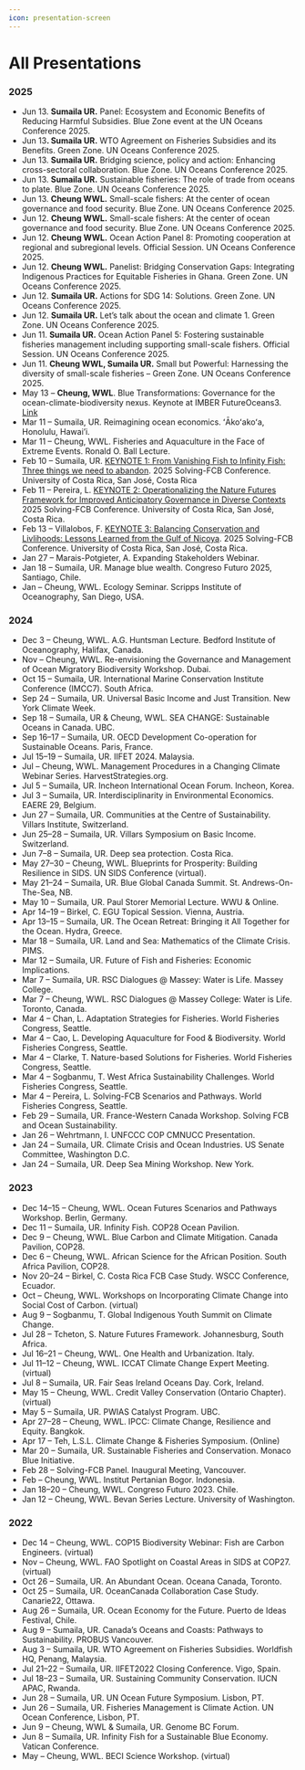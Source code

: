 ```yaml
---
icon: presentation-screen
---
```


# All Presentations

### 2025

* Jun 13. **Sumaila UR.** Panel: Ecosystem and Economic Benefits of Reducing Harmful Subsidies. Blue Zone event at the UN Oceans Conference 2025.
* Jun 1&#x33;**. Sumaila UR.** WTO Agreement on Fisheries Subsidies and its Benefits. Green Zone. UN Oceans Conference 2025.
* Jun 13. **Sumaila UR.** Bridging science, policy and action: Enhancing cross-sectoral collaboration. Blue Zone. UN Oceans Conference 2025.
* Jun 13. **Sumaila UR.** Sustainable fisheries: The role of trade from oceans to plate. Blue Zone. UN Oceans Conference 2025.
* Jun 13. **Cheung WWL.** Small-scale fishers: At the center of ocean governance and food security. Blue Zone. UN Oceans Conference 2025.
* Jun 12. **Cheung WWL.** Small-scale fishers: At the center of ocean governance and food security. Blue Zone. UN Oceans Conference 2025.
* Jun 12. **Cheung WWL.** Ocean Action Panel 8: Promoting cooperation at regional and subregional levels. Official Session. UN Oceans Conference 2025.
* Jun 12. **Cheung WWL.** Panelist: Bridging Conservation Gaps: Integrating Indigenous Practices for Equitable Fisheries in Ghana. Green Zone. UN Oceans Conference 2025.
* Jun 12. **Sumaila UR.** Actions for SDG 14: Solutions. Green Zone. UN Oceans Conference 2025.
* Jun 12. **Sumaila UR.** Let’s talk about the ocean and climate 1. Green Zone. UN Oceans Conference 2025.
* Jun 11. **Sumaila UR.** Ocean Action Panel 5: Fostering sustainable fisheries management including supporting small-scale fishers. Official Session. UN Oceans Conference 2025.
* Jun 11. **Cheung WWL, Sumaila UR.** Small but Powerful: Harnessing the diversity of small-scale fisheries – Green Zone. UN Oceans Conference 2025.
* May 13 – **Cheung, WWL**. Blue Transformations: Governance for the ocean-climate-biodiversity nexus. Keynote at IMBER FutureOceans3. [Link](https://imber.info/event/fo3/)&#x20;
* Mar 11 – Sumaila, UR. Reimagining ocean economics. ʻĀkoʻakoʻa, Honolulu, Hawai’i.&#x20;
* Mar 11 – Cheung, WWL. Fisheries and Aquaculture in the Face of Extreme Events. Ronald O. Ball Lecture.&#x20;
* Feb 10 – Sumaila, UR. [KEYNOTE 1: From Vanishing Fish to Infinity Fish: Three things we need to abandon](https://www.youtube.com/watch?v=quFcLYhlZzg). 2025 Solving-FCB Conference. University of Costa Rica, San José, Costa Rica&#x20;
* Feb 11 – Pereira, L. [KEYNOTE 2: Operationalizing the Nature Futures Framework for Improved Anticipatory Governance in Diverse Contexts](https://youtu.be/tFDZde7U_C4) 2025 Solving-FCB Conference. University of Costa Rica, San José, Costa Rica.&#x20;
* Feb 13 – Villalobos, F. [KEYNOTE 3: Balancing Conservation and Livlihoods: Lessons Learned from the Gulf of Nicoya](https://youtu.be/RmxSVMDha_o). 2025 Solving-FCB Conference. University of Costa Rica, San José, Costa Rica.&#x20;
* Jan 27 – Marais-Potgieter, A. Expanding Stakeholders Webinar.&#x20;
* Jan 18 – Sumaila, UR. Manage blue wealth. Congreso Futuro 2025, Santiago, Chile.&#x20;
* Jan – Cheung, WWL. Ecology Seminar. Scripps Institute of Oceanography, San Diego, USA.&#x20;

### 2024&#x20;

* Dec 3 – Cheung, WWL. A.G. Huntsman Lecture. Bedford Institute of Oceanography, Halifax, Canada.&#x20;
* Nov – Cheung, WWL. Re-envisioning the Governance and Management of Ocean Migratory Biodiversity Workshop. Dubai.&#x20;
* Oct 15 – Sumaila, UR. International Marine Conservation Institute Conference (IMCC7). South Africa.&#x20;
* Sep 24 – Sumaila, UR. Universal Basic Income and Just Transition. New York Climate Week.&#x20;
* Sep 18 – Sumaila, UR & Cheung, WWL. SEA CHANGE: Sustainable Oceans in Canada. UBC.&#x20;
* Sep 16–17 – Sumaila, UR. OECD Development Co-operation for Sustainable Oceans. Paris, France.&#x20;
* Jul 15–19 – Sumaila, UR. IIFET 2024. Malaysia.&#x20;
* Jul – Cheung, WWL. Management Procedures in a Changing Climate Webinar Series. HarvestStrategies.org.&#x20;
* Jul 5 – Sumaila, UR. Incheon International Ocean Forum. Incheon, Korea.&#x20;
* Jul 3 – Sumaila, UR. Interdisciplinarity in Environmental Economics. EAERE 29, Belgium.&#x20;
* Jun 27 – Sumaila, UR. Communities at the Centre of Sustainability. Villars Institute, Switzerland.&#x20;
* Jun 25–28 – Sumaila, UR. Villars Symposium on Basic Income. Switzerland.&#x20;
* Jun 7–8 – Sumaila, UR. Deep sea protection. Costa Rica.&#x20;
* May 27–30 – Cheung, WWL. Blueprints for Prosperity: Building Resilience in SIDS. UN SIDS Conference (virtual).&#x20;
* May 21–24 – Sumaila, UR. Blue Global Canada Summit. St. Andrews-On-The-Sea, NB.&#x20;
* May 10 – Sumaila, UR. Paul Storer Memorial Lecture. WWU & Online.&#x20;
* Apr 14–19 – Birkel, C. EGU Topical Session. Vienna, Austria.&#x20;
* Apr 13–15 – Sumaila, UR. The Ocean Retreat: Bringing it All Together for the Ocean. Hydra, Greece.&#x20;
* Mar 18 – Sumaila, UR. Land and Sea: Mathematics of the Climate Crisis. PIMS.&#x20;
* Mar 12 – Sumaila, UR. Future of Fish and Fisheries: Economic Implications.&#x20;
* Mar 7 – Sumaila, UR. RSC Dialogues @ Massey: Water is Life. Massey College.&#x20;
* Mar 7 – Cheung, WWL. RSC Dialogues @ Massey College: Water is Life. Toronto, Canada.&#x20;
* Mar 4 – Chan, L. Adaptation Strategies for Fisheries. World Fisheries Congress, Seattle.&#x20;
* Mar 4 – Cao, L. Developing Aquaculture for Food & Biodiversity. World Fisheries Congress, Seattle.&#x20;
* Mar 4 – Clarke, T. Nature-based Solutions for Fisheries. World Fisheries Congress, Seattle.&#x20;
* Mar 4 – Sogbanmu, T. West Africa Sustainability Challenges. World Fisheries Congress, Seattle.&#x20;
* Mar 4 – Pereira, L. Solving-FCB Scenarios and Pathways. World Fisheries Congress, Seattle.&#x20;
* Feb 29 – Sumaila, UR. France-Western Canada Workshop. Solving FCB and Ocean Sustainability.&#x20;
* Jan 26 – Wehrtmann, I. UNFCCC COP CMNUCC Presentation.&#x20;
* Jan 24 – Sumaila, UR. Climate Crisis and Ocean Industries. US Senate Committee, Washington D.C.&#x20;
* Jan 24 – Sumaila, UR. Deep Sea Mining Workshop. New York.&#x20;

### 2023&#x20;

* Dec 14–15 – Cheung, WWL. Ocean Futures Scenarios and Pathways Workshop. Berlin, Germany.&#x20;
* Dec 11 – Sumaila, UR. Infinity Fish. COP28 Ocean Pavilion.&#x20;
* Dec 9 – Cheung, WWL. Blue Carbon and Climate Mitigation. Canada Pavilion, COP28.&#x20;
* Dec 6 – Cheung, WWL. African Science for the African Position. South Africa Pavilion, COP28.&#x20;
* Nov 20–24 – Birkel, C. Costa Rica FCB Case Study. WSCC Conference, Ecuador.&#x20;
* Oct – Cheung, WWL. Workshops on Incorporating Climate Change into Social Cost of Carbon. (virtual)&#x20;
* Aug 9 – Sogbanmu, T. Global Indigenous Youth Summit on Climate Change.&#x20;
* Jul 28 – Tcheton, S. Nature Futures Framework. Johannesburg, South Africa.&#x20;
* Jul 16–21 – Cheung, WWL. One Health and Urbanization. Italy.&#x20;
* Jul 11–12 – Cheung, WWL. ICCAT Climate Change Expert Meeting. (virtual)&#x20;
* Jul 8 – Sumaila, UR. Fair Seas Ireland Oceans Day. Cork, Ireland.&#x20;
* May 15 – Cheung, WWL. Credit Valley Conservation (Ontario Chapter). (virtual)&#x20;
* May 5 – Sumaila, UR. PWIAS Catalyst Program. UBC.&#x20;
* Apr 27–28 – Cheung, WWL. IPCC: Climate Change, Resilience and Equity. Bangkok.&#x20;
* Apr 17 – Teh, L.S.L. Climate Change & Fisheries Symposium. (Online)&#x20;
* Mar 20 – Sumaila, UR. Sustainable Fisheries and Conservation. Monaco Blue Initiative.&#x20;
* Feb 28 – Solving-FCB Panel. Inaugural Meeting, Vancouver.&#x20;
* Feb – Cheung, WWL. Institut Pertanian Bogor. Indonesia.&#x20;
* Jan 18–20 – Cheung, WWL. Congreso Futuro 2023. Chile.&#x20;
* Jan 12 – Cheung, WWL. Bevan Series Lecture. University of Washington.&#x20;

### 2022&#x20;

* Dec 14 – Cheung, WWL. COP15 Biodiversity Webinar: Fish are Carbon Engineers. (virtual)&#x20;
* Nov – Cheung, WWL. FAO Spotlight on Coastal Areas in SIDS at COP27. (virtual)&#x20;
* Oct 26 – Sumaila, UR. An Abundant Ocean. Oceana Canada, Toronto.&#x20;
* Oct 25 – Sumaila, UR. OceanCanada Collaboration Case Study. Canarie22, Ottawa.&#x20;
* Aug 26 – Sumaila, UR. Ocean Economy for the Future. Puerto de Ideas Festival, Chile.&#x20;
* Aug 9 – Sumaila, UR. Canada’s Oceans and Coasts: Pathways to Sustainability. PROBUS Vancouver.&#x20;
* Aug 3 – Sumaila, UR. WTO Agreement on Fisheries Subsidies. Worldfish HQ, Penang, Malaysia.&#x20;
* Jul 21–22 – Sumaila, UR. IIFET2022 Closing Conference. Vigo, Spain.&#x20;
* Jul 18–23 – Sumaila, UR. Sustaining Community Conservation. IUCN APAC, Rwanda.&#x20;
* Jun 28 – Sumaila, UR. UN Ocean Future Symposium. Lisbon, PT.&#x20;
* Jun 26 – Sumaila, UR. Fisheries Management is Climate Action. UN Ocean Conference, Lisbon, PT.&#x20;
* Jun 9 – Cheung, WWL & Sumaila, UR. Genome BC Forum.&#x20;
* Jun 8 – Sumaila, UR. Infinity Fish for a Sustainable Blue Economy. Vatican Conference.&#x20;
* May – Cheung, WWL. BECI Science Workshop. (virtual)&#x20;

